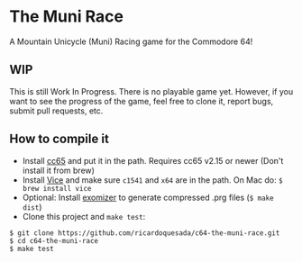 # The Muni Race

A Mountain Unicycle (Muni) Racing game for the Commodore 64!

## WIP

This is still Work In Progress. There is no playable game yet.
However, if you want to see the progress of the game, feel free to clone it, report bugs, submit pull requests, etc.

## How to compile it

- Install [cc65](http://cc65.github.io/cc65/) and put it in the path. Requires cc65 v2.15 or newer (Don't install it from brew)
- Install [Vice](http://vice-emu.sourceforge.net/) and make sure `c1541` and `x64` are in the path. On Mac do: `$ brew install vice`
- Optional: Install [exomizer](http://hem.bredband.net/magli143/exo/) to generate compressed .prg files (`$ make dist`)
- Clone this project and `make test`:

```
$ git clone https://github.com/ricardoquesada/c64-the-muni-race.git
$ cd c64-the-muni-race
$ make test
```
